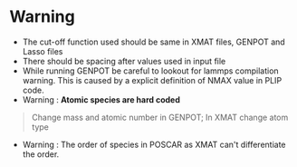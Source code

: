 # Warning

* The cut-off function used should be same in XMAT files, GENPOT and  Lasso files
* There should be spacing after values used in input file
* While running GENPOT be careful  to lookout for lammps compilation warning. This is caused by a explicit definition of NMAX value in PLIP code.
* Warning : **Atomic species are hard coded**
> Change mass and atomic number in GENPOT; In XMAT change atom type
* Warning : The order of species in POSCAR as XMAT can't differentiate the order.
  
